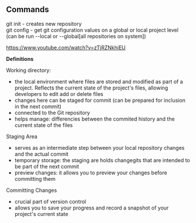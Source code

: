 <h2>Commands</h2>

git init - creates new repository <br>
git config - get git configuration values on a global or local project level (can be run --local or --global[all repositories on system]) <br>

https://www.youtube.com/watch?v=zTjRZNkhiEU

**Definitions** <br>


Working directory: 
- the local environment where files are stored and modified as part of a project. Reflects the current state of the project's files, allowing developers to edit add or delete files
- changes here can be staged for commit (can be prepared for inclusion in the next commit)
- connected to the Git repository
- helps manage: differencies between the commited history and the current state of the files

Staging Area
- serves as an intermediate step between your local repository changes and the actual commit
- temporary storage: the staging are holds changegits that are intended to be part of the next commit
- preview changes: it allows you to preview your changes before committing them

Committing Changes
- crucial part of version control
- allows you to save your progress and record a snapshot of your project's current state

